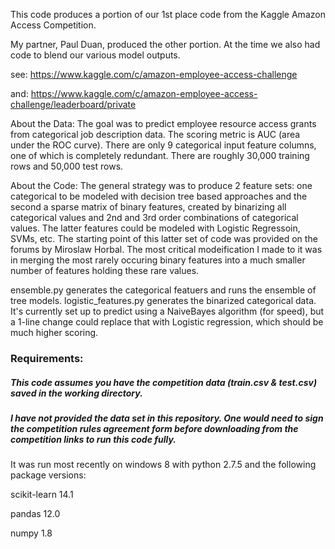 This code produces a portion of our 1st place code from the Kaggle Amazon Access Competition.

My partner, Paul Duan, produced the other portion.  At the time we also had code to blend our various model outputs.

see: https://www.kaggle.com/c/amazon-employee-access-challenge

and: https://www.kaggle.com/c/amazon-employee-access-challenge/leaderboard/private

About the Data: 
The goal was to predict employee resource access grants from categorical job description data. The scoring metric is AUC (area under the ROC curve).  There are only 9 categorical input feature columns, one of which is completely redundant.  There are roughly 30,000 training rows and 50,000 test rows.

About the Code:
The general strategy was to produce 2 feature sets: one categorical to be modeled with decision tree based approaches and the second a sparse matrix of binary features, created by binarizing all categorical values and 2nd and 3rd order combinations of categorical values. The latter features could be modeled with Logistic Regressoin, SVMs, etc. The starting point of this latter set of code was provided on the forums by Miroslaw Horbal.  The most critical modeification I made to it was in merging the most rarely occuring binary features into a much smaller number of features holding these rare values.

ensemble.py generates the categorical featuers and runs the ensemble of tree models.
logistic_features.py generates the binarized categorical data.  It's currently set up to predict using a NaiveBayes algorithm (for speed), but a 1-line change could replace that with Logistic regression, which should be much higher scoring.

### Requirements: 
##### This code assumes you have the competition data (train.csv & test.csv) saved in the working directory.  
##### I have not provided the data set in this repository.  One would need to sign the competition rules agreement form before downloading from the competition links to run this code fully.

It was run most recently on windows 8 with python 2.7.5 and the following package versions:

scikit-learn 14.1

pandas 12.0

numpy 1.8
